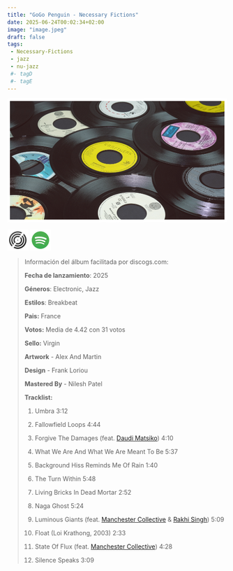```yaml
---
title: "GoGo Penguin - Necessary Fictions"
date: 2025-06-24T00:02:34+02:00
image: "image.jpeg"
draft: false
tags:
 - Necessary-Fictions
 - jazz
 - nu-jazz
 #- tagD
 #- tagE
---
```

![cover](image.jpeg (GoGo-Penguin - Necessary-Fictions))
 
[![discogs](../links/svg/discogs.png (discogs))](https://www.discogs.com/master/3885769)
[![spotify](../links/svg/spotify.png (putify))](https://open.spotify.com/album/5m268XSW8woGIbzi3bPpok)
 
<!-- [![bandcamp](../links/svg/bandcamp.png (bandcamp))](error) error busqueda -->
<!-- [![lastfm](../links/svg/lastfm.png (lastfm))]() -->
<!-- [![musicbrainz](../links/svg/musicbrainz.png (musicbrainz))]() -->
<!-- [![wikipedia](../links/svg/wikipedia.png (wikipedia))]() -->
<!-- [![youtube](../links/svg/youtube.png (youtube))]() -->
 
> Información del álbum facilitada por discogs.com:
> 
> **Fecha de lanzamiento**: 2025
> 
> **Géneros**: Electronic, Jazz
> 
> **Estilos**: Breakbeat
> 
> **Pais:** France
> 
> **Votos:** Media de 4.42 con 31 votos
> 
> **Sello:** Virgin
> 
> **Artwork** - Alex And Martin
> 
> **Design** - Frank Loriou
> 
> **Mastered By** - Nilesh Patel
> 
> 
> 
> **Tracklist:**
> 
>   1. Umbra    3:12
> 
>   2. Fallowfield Loops    4:44
> 
>   3. Forgive The Damages 
> (feat. [Daudi Matsiko](https://www.discogs.com/artist/4274107 ''))   4:10
> 
>   4. What We Are And What We Are Meant To Be    5:37
> 
>   5. Background Hiss Reminds Me Of Rain    1:40
> 
>   6. The Turn Within    5:48
> 
>   7. Living Bricks In Dead Mortar    2:52
> 
>   8. Naga Ghost    5:24
> 
>   9. Luminous Giants 
> (feat. [Manchester Collective](https://www.discogs.com/artist/10355359 'Chamber collective based in the North-West of...') & [Rakhi Singh](https://www.discogs.com/artist/1729415 'Violinist, collaborator, composer & music director based...'))   5:09
> 
>   10. Float (Loi Krathong, 2003)    2:33
> 
>   11. State Of Flux 
> (feat. [Manchester Collective](https://www.discogs.com/artist/10355359 'Chamber collective based in the North-West of...'))   4:28
> 
>   12. Silence Speaks    3:09
> 
